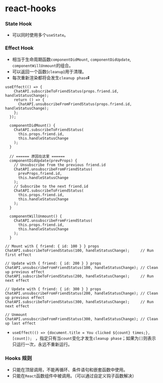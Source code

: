 # react-hooks

### State Hook

- 可以同时使用多个`useState`。

### Effect Hook

- 相当于生命周期函数`componentDidMount`, `componentDidUpdate`, `componentWillUnmount`的组合。
- 可以返回一个函数(`cleanup`)用于清理。
- 每次重新渲染都将会发生`cleanup phase`⏬
```
useEffect(() => {
    ChatAPI.subscribeToFriendStatus(props.friend.id, handleStatusChange);
    return () => {
      ChatAPI.unsubscribeFromFriendStatus(props.friend.id, handleStatusChange);
    };
  });
```
```
  componentDidMount() {
    ChatAPI.subscribeToFriendStatus(
      this.props.friend.id,
      this.handleStatusChange
    );
  }

  // ====== 原因在这里 ======
  componentDidUpdate(prevProps) {
    // Unsubscribe from the previous friend.id
    ChatAPI.unsubscribeFromFriendStatus(
      prevProps.friend.id,
      this.handleStatusChange
    );
    // Subscribe to the next friend.id
    ChatAPI.subscribeToFriendStatus(
      this.props.friend.id,
      this.handleStatusChange
    );
  }

  componentWillUnmount() {
    ChatAPI.unsubscribeFromFriendStatus(
      this.props.friend.id,
      this.handleStatusChange
    );
  }
```
```
// Mount with { friend: { id: 100 } } props
ChatAPI.subscribeToFriendStatus(100, handleStatusChange);     // Run first effect

// Update with { friend: { id: 200 } } props
ChatAPI.unsubscribeFromFriendStatus(100, handleStatusChange); // Clean up previous effect
ChatAPI.subscribeToFriendStatus(200, handleStatusChange);     // Run next effect

// Update with { friend: { id: 300 } } props
ChatAPI.unsubscribeFromFriendStatus(200, handleStatusChange); // Clean up previous effect
ChatAPI.subscribeToFriendStatus(300, handleStatusChange);     // Run next effect

// Unmount
ChatAPI.unsubscribeFromFriendStatus(300, handleStatusChange); // Clean up last effect
```
- `useEffect(() => {document.title = You clicked ${count} times;}, [count]); ` ，指定只有当`count`变化才发生`cleanup phase`；如果为`[]`则表示只运行一次，永远不重新运行。

### Hooks 规则

- 只能在顶层调用，不能再循环、条件语句和嵌套函数中使用。
- 只能在`React`函数组件中被调用。（可以通过自定义钩子函数解决）
